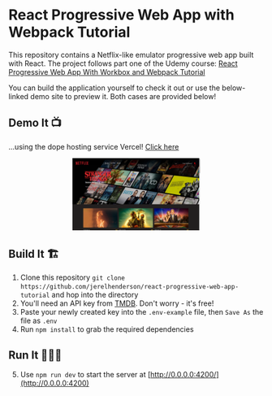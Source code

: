 # React Progressive Web App with Webpack Tutorial
This repository contains a Netflix-like emulator progressive web app built with React. The project follows part one of the Udemy course: [React Progressive Web App With Workbox and Webpack Tutorial](https://www.udemy.com/course/react-progressive-web-app-with-workbox-and-webpack-tutorial/)

You can build the application yourself to check it out or use the below-linked demo site to preview it.
Both cases are provided below!

## Demo It 📺
...using the dope hosting service Vercel!
[Click here](https://react-progressive-web-app-tutorial.vercel.app/)

<p align="center">
<img alt="React PWA" width="50%" src="preview.png" />
</p>

## Build It 🏗
1. Clone this repository `git clone https://github.com/jerelhenderson/react-progressive-web-app-tutorial` and hop into the directory
2. You'll need an API key from [TMDB](https://developers.themoviedb.org/3/getting-started/introduction). Don't worry - it's free!
3. Paste your newly created key into the `.env-example` file, then `Save As` the file as `.env`
4. Run `npm install` to grab the required dependencies

## Run It 🏃🏿‍♂️
5. Use `npm run dev` to start the server at [http://0.0.0.0:4200/](http://0.0.0.0:4200)